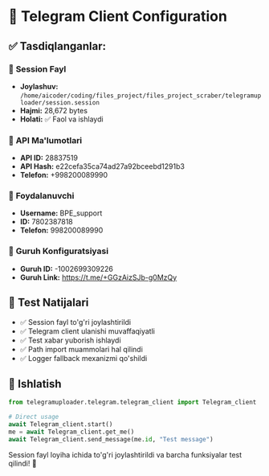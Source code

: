 # 📱 Telegram Client Configuration

## ✅ Tasdiqlanganlar:

### 📁 **Session Fayl**
- **Joylashuv:** `/home/aicoder/coding/files_project/files_project_scraber/telegramuploader/session.session`
- **Hajmi:** 28,672 bytes
- **Holati:** ✅ Faol va ishlaydi

### 🔑 **API Ma'lumotlari**
- **API ID:** 28837519
- **API Hash:** e22cefa35ca74ad27a92bceebd1291b3
- **Telefon:** +998200089990

### 👤 **Foydalanuvchi**
- **Username:** BPE_support
- **ID:** 7802387818
- **Telefon:** 998200089990

### 📢 **Guruh Konfiguratsiyasi**
- **Guruh ID:** -1002699309226
- **Guruh Link:** https://t.me/+GGzAizSJb-g0MzQy

## 🧪 **Test Natijalari**
- ✅ Session fayl to'g'ri joylashtirildi
- ✅ Telegram client ulanishi muvaffaqiyatli
- ✅ Test xabar yuborish ishlaydi
- ✅ Path import muammolari hal qilindi
- ✅ Logger fallback mexanizmi qo'shildi

## 🎯 **Ishlatish**
```python
from telegramuploader.telegram.telegram_client import Telegram_client

# Direct usage
await Telegram_client.start()
me = await Telegram_client.get_me()
await Telegram_client.send_message(me.id, "Test message")
```

Session fayl loyiha ichida to'g'ri joylashtirildi va barcha funksiyalar test qilindi! 🚀